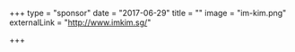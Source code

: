 +++
type = "sponsor"
date = "2017-06-29"
title = ""
image = "im-kim.png"
externalLink = "http://www.imkim.sg/"

+++